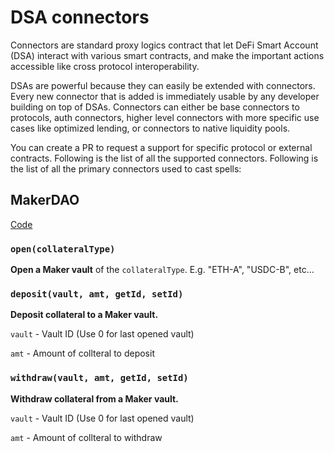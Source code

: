 # DSA connectors

Connectors are standard proxy logics contract that let DeFi Smart Account (DSA) interact with various smart contracts, and make the important actions accessible like cross protocol interoperability.

DSAs are powerful because they can easily be extended with connectors. Every new connector that is added is immediately usable by any developer building on top of DSAs. Connectors can either be base connectors to protocols, auth connectors, higher level connectors with more specific use cases like optimized lending, or connectors to native liquidity pools.

You can create a PR to request a support for specific protocol or external contracts. Following is the list of all the supported connectors. Following is the list of all the primary connectors used to cast spells:

## MakerDAO

[Code](contracts/connectors_old/makerdao.sol)

### `open(collateralType)`

**Open a Maker vault** of the `collateralType`. E.g. "ETH-A", "USDC-B", etc...

### `deposit(vault, amt, getId, setId)`

**Deposit collateral to a Maker vault.**

`vault` - Vault ID (Use 0 for last opened vault)

`amt` - Amount of collteral to deposit

### `withdraw(vault, amt, getId, setId)`

**Withdraw collateral from a Maker vault.**

`vault` - Vault ID (Use 0 for last opened vault)

`amt` - Amount of collteral to withdraw

